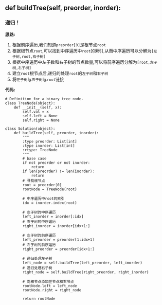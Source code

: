 ## def buildTree(self, preorder, inorder):
### 递归！

**思路:**
1. 根据前序遍历,我们知道`preorder[0]`是根节点`root`
2. 根据根节点`root`,可以找到中序遍历中`root`的索引,从而中序遍历可以分解为`[左子树,root,右子树]`
3. 根据中序遍历中左子数和右子树的节点数量,可以将前序遍历分解为`[root,左子树,右子树]`
4. 建立`root`根节点后,递归的处理`root`的`左子树`和`右子树`
5. 将`左子树`与`右子树`与`root`链接

**代码:**
```
# Definition for a binary tree node.
class TreeNode(object):
    def __init__(self, x):
        self.val = x
        self.left = None
        self.right = None

class Solution(object):
    def buildTree(self, preorder, inorder):
        """
        :type preorder: List[int]
        :type inorder: List[int]
        :rtype: TreeNode
        """
        # base case
        if not preorder or not inorder:
            return
        if len(preorder) != len(inorder):
            return
        # 寻找根节点
        root = preorder[0]
        rootNode = TreeNode(root)

        # 中序遍历中root的索引
        idx = inorder.index(root)

        # 左子树的中序遍历
        left_inorder = inorder[:idx]
        # 右子树的中序遍历
        right_inorder = inorder[idx+1:]

        # 左子树的前序遍历
        left_preorder = preorder[1:idx+1]
        # 右子树的前序遍历
        right_preorder = preorder[idx+1:]

        # 递归处理左子树
        left_node = self.buildTree(left_preorder, left_inorder)
        # 递归处理右子树
        right_node = self.buildTree(right_preorder, right_inorder)

        # 向根节点添加左节点和右节点
        rootNode.left = left_node
        rootNode.right = right_node

        return rootNode
```